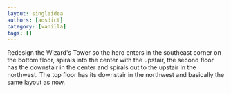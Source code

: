 ```yaml
---
layout: singleidea
authors: [aosdict]
category: [vanilla]
tags: []
---
```

Redesign the Wizard's Tower so the hero enters in the southeast corner on the bottom floor, spirals into the center with the upstair, the second floor has the downstair in the center and spirals out to the upstair in the northwest. The top floor has its downstair in the northwest and basically the same layout as now.
